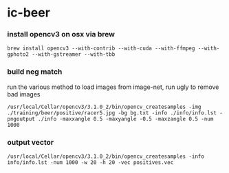 # ic-beer
### install opencv3 on osx via brew
```
brew install opencv3 --with-contrib --with-cuda --with-ffmpeg --with-gphoto2 --with-gstreamer --with-tbb
```
### build neg match
run the various method to load images from image-net, run ugly to remove bad images
```
/usr/local/Cellar/opencv3/3.1.0_2/bin/opencv_createsamples -img ./training/beer/positive/racer5.jpg -bg bg.txt -info ./info/info.lst -pngoutput ./info -maxxangle 0.5 -maxyangle -0.5 -maxzangle 0.5 -num 1000
```

### output vector
```
/usr/local/Cellar/opencv3/3.1.0_2/bin/opencv_createsamples -info info/info.lst -num 1000 -w 20 -h 20 -vec positives.vec
```